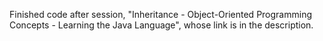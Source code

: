 Finished code after session, "Inheritance - Object-Oriented Programming Concepts - Learning the Java Language", whose link is in the description.
